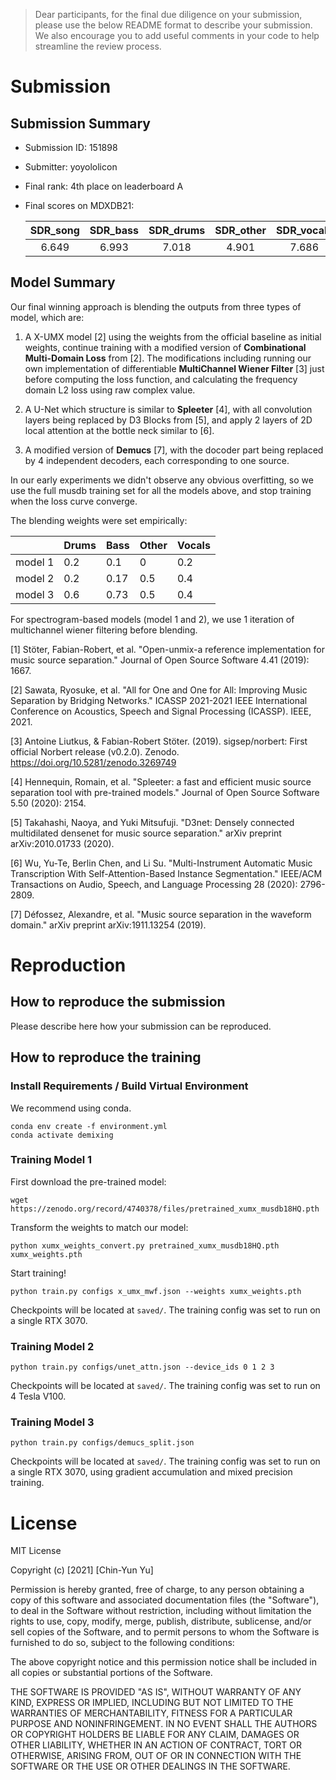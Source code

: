> Dear participants, for the final due diligence on your submission, please use the below README format to describe your submission. We also encourage you to add useful comments in your code to help streamline the review process.


# Submission

## Submission Summary

* Submission ID: 151898
* Submitter: yoyololicon
* Final rank: 4th place on leaderboard A
* Final scores on MDXDB21:

  | SDR_song | SDR_bass | SDR_drums | SDR_other | SDR_vocals |
  | :---:    | :---:    | :---:     | :---:     | :---:      |
  | 6.649    | 6.993    | 7.018     | 4.901     | 7.686      |

## Model Summary

Our final winning approach is blending the outputs from three types of model, which are:

1. A X-UMX model [2] using the weights from the official baseline as initial weights, continue training with a modified version of **Combinational Multi-Domain Loss** from [2]. The modifications including running our own implementation of differentiable **MultiChannel Wiener Filter** [3] just before computing the loss function, and calculating the frequency domain L2 loss using raw complex value.

2. A U-Net which structure is similar to **Spleeter** [4], with all convolution layers being replaced by D3 Blocks from [5], and apply 2 layers of 2D local attention at the bottle neck similar to [6].

3. A modified version of **Demucs** [7], with the docoder part being replaced by 4 independent decoders, each corresponding to one source.

In our early experiments we didn't observe any obvious overfitting, so we use the full musdb training set for all the models above, and stop training when the loss curve converge.

The blending weights were set empirically:

|         | Drums | Bass | Other | Vocals |
|---------|-------|------|-------|--------|
| model 1 | 0.2   | 0.1  | 0     | 0.2    |
| model 2 | 0.2   | 0.17 | 0.5   | 0.4    |
| model 3 | 0.6   | 0.73 | 0.5   | 0.4    |

For spectrogram-based models (model 1 and 2), we use 1 iteration of multichannel wiener filtering before blending.

[1] Stöter, Fabian-Robert, et al. "Open-unmix-a reference implementation for
    music source separation." Journal of Open Source Software 4.41 (2019): 1667.

[2] Sawata, Ryosuke, et al. "All for One and One for All: Improving Music Separation by Bridging Networks." ICASSP 2021-2021 IEEE International Conference on Acoustics, Speech and Signal Processing (ICASSP). IEEE, 2021.

[3] Antoine Liutkus, & Fabian-Robert Stöter. (2019). sigsep/norbert: First official Norbert release (v0.2.0). Zenodo. https://doi.org/10.5281/zenodo.3269749

[4] Hennequin, Romain, et al. "Spleeter: a fast and efficient music source separation tool with pre-trained models." Journal of Open Source Software 5.50 (2020): 2154.

[5] Takahashi, Naoya, and Yuki Mitsufuji. "D3net: Densely connected multidilated densenet for music source separation." arXiv preprint arXiv:2010.01733 (2020).

[6] Wu, Yu-Te, Berlin Chen, and Li Su. "Multi-Instrument Automatic Music Transcription With Self-Attention-Based Instance Segmentation." IEEE/ACM Transactions on Audio, Speech, and Language Processing 28 (2020): 2796-2809.

[7] Défossez, Alexandre, et al. "Music source separation in the waveform domain." arXiv preprint arXiv:1911.13254 (2019).

# Reproduction

## How to reproduce the submission

Please describe here how your submission can be reproduced.

## How to reproduce the training

### Install Requirements / Build Virtual Environment

We recommend using conda.

```commandline
conda env create -f environment.yml
conda activate demixing
```

### Training Model 1

First download the pre-trained model:

```commandline
wget https://zenodo.org/record/4740378/files/pretrained_xumx_musdb18HQ.pth
```

Transform the weights to match our model:

```commandline
python xumx_weights_convert.py pretrained_xumx_musdb18HQ.pth xumx_weights.pth
```

Start training!

```commandline
python train.py configs x_umx_mwf.json --weights xumx_weights.pth
```

Checkpoints will be located at `saved/`.
The training config was set to run on a single RTX 3070.

### Training Model 2


```commandline
python train.py configs/unet_attn.json --device_ids 0 1 2 3
```

Checkpoints will be located at `saved/`.
The training config was set to run on 4 Tesla V100.

### Training Model 3


```commandline
python train.py configs/demucs_split.json
```

Checkpoints will be located at `saved/`.
The training config was set to run on a single RTX 3070, using gradient accumulation and mixed precision training.


# License

MIT License

Copyright (c) [2021] [Chin-Yun Yu]

Permission is hereby granted, free of charge, to any person obtaining a copy
of this software and associated documentation files (the "Software"), to deal
in the Software without restriction, including without limitation the rights
to use, copy, modify, merge, publish, distribute, sublicense, and/or sell
copies of the Software, and to permit persons to whom the Software is
furnished to do so, subject to the following conditions:

The above copyright notice and this permission notice shall be included in all
copies or substantial portions of the Software.

THE SOFTWARE IS PROVIDED "AS IS", WITHOUT WARRANTY OF ANY KIND, EXPRESS OR
IMPLIED, INCLUDING BUT NOT LIMITED TO THE WARRANTIES OF MERCHANTABILITY,
FITNESS FOR A PARTICULAR PURPOSE AND NONINFRINGEMENT. IN NO EVENT SHALL THE
AUTHORS OR COPYRIGHT HOLDERS BE LIABLE FOR ANY CLAIM, DAMAGES OR OTHER
LIABILITY, WHETHER IN AN ACTION OF CONTRACT, TORT OR OTHERWISE, ARISING FROM,
OUT OF OR IN CONNECTION WITH THE SOFTWARE OR THE USE OR OTHER DEALINGS IN THE
SOFTWARE.